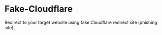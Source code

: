 # Fake-Cloudflare
Redirect to your target website using fake Cloudflare redirect site (phishing site). 
